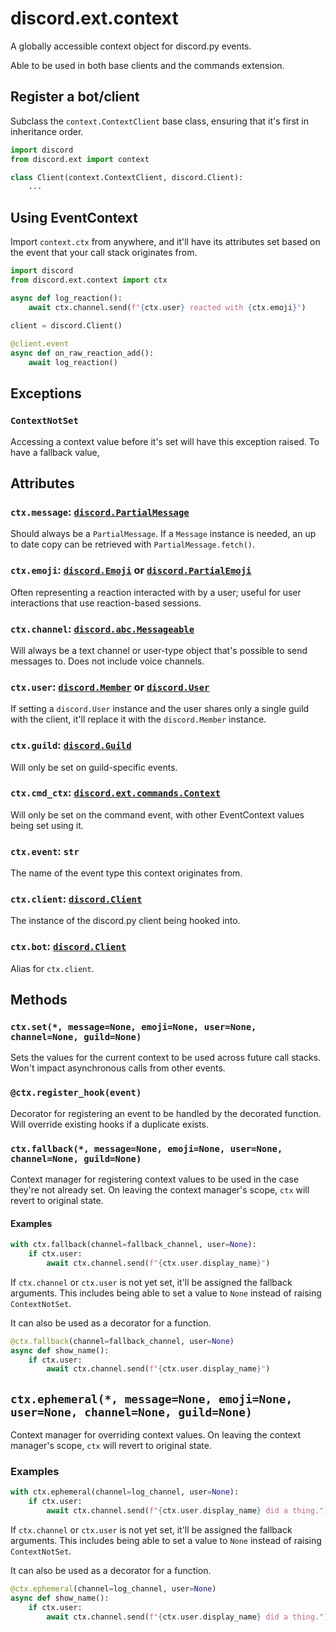 # discord.ext.context

A globally accessible context object for discord.py events.

Able to be used in both base clients and the commands extension.


## Register a bot/client

Subclass the `context.ContextClient` base class, ensuring that it's first in inheritance order.

```python
import discord
from discord.ext import context

class Client(context.ContextClient, discord.Client):
    ...
```

## Using EventContext

Import `context.ctx` from anywhere, and it'll have its attributes set based on the event that your call stack originates from.

```python
import discord
from discord.ext.context import ctx

async def log_reaction():
    await ctx.channel.send(f"{ctx.user} reacted with {ctx.emoji}")

client = discord.Client()
    
@client.event
async def on_raw_reaction_add():
    await log_reaction()
```

## Exceptions
### `ContextNotSet`
Accessing a context value before it's set will have this exception raised. To have a fallback value, 

## Attributes

### `ctx.message`: [`discord.PartialMessage`](https://discordpy.readthedocs.io/en/latest/api.html#discord.PartialMessage)
Should always be a `PartialMessage`. If a `Message` instance is needed, an up to date copy can be retrieved with `PartialMessage.fetch()`.

### `ctx.emoji`: [`discord.Emoji`](https://discordpy.readthedocs.io/en/latest/api.html#discord.Emoji) or [`discord.PartialEmoji`](https://discordpy.readthedocs.io/en/latest/api.html#discord.PartialEmoji)
Often representing a reaction interacted with by a user; useful for user interactions that use reaction-based sessions.

### `ctx.channel`: [`discord.abc.Messageable`](https://discordpy.readthedocs.io/en/latest/api.html#discord.abc.Messageable)
Will always be a text channel or user-type object that's possible to send messages to. Does not include voice channels.

### `ctx.user`: [`discord.Member`](https://discordpy.readthedocs.io/en/latest/api.html#discord.Member) or [`discord.User`](https://discordpy.readthedocs.io/en/latest/api.html#discord.User)
If setting a `discord.User` instance and the user shares only a single guild with the client, it'll replace it with the `discord.Member` instance.

### `ctx.guild`: [`discord.Guild`](https://discordpy.readthedocs.io/en/latest/api.html#discord.Guild)
Will only be set on guild-specific events.

### `ctx.cmd_ctx`: [`discord.ext.commands.Context`](https://discordpy.readthedocs.io/en/latest/ext/commands/api.html#discord.ext.commands.Context)
Will only be set on the command event, with other EventContext values being set using it.

### `ctx.event`: `str`
The name of the event type this context originates from.

### `ctx.client`: [`discord.Client`](https://discordpy.readthedocs.io/en/latest/api.html#discord.Client)
The instance of the discord.py client being hooked into.

### `ctx.bot`: [`discord.Client`](https://discordpy.readthedocs.io/en/latest/api.html#discord.Client)
Alias for `ctx.client`.

## Methods

### `ctx.set(*, message=None, emoji=None, user=None, channel=None, guild=None)`
Sets the values for the current context to be used across future call stacks. Won't impact asynchronous calls from other events.

### `@ctx.register_hook(event)`
Decorator for registering an event to be handled by the decorated function. Will override existing hooks if a duplicate exists.

### `ctx.fallback(*, message=None, emoji=None, user=None, channel=None, guild=None)`
Context manager for registering context values to be used in the case they're not already set. On leaving the context manager's scope, `ctx` will revert to original state.

#### Examples
```python
with ctx.fallback(channel=fallback_channel, user=None):
    if ctx.user:
        await ctx.channel.send(f"{ctx.user.display_name}")
```

If `ctx.channel` or `ctx.user` is not yet set, it'll be assigned the fallback arguments. This includes being able to set a value to `None` instead of raising `ContextNotSet`.

It can also be used as a decorator for a function.

```python
@ctx.fallback(channel=fallback_channel, user=None)
async def show_name():
    if ctx.user:
        await ctx.channel.send(f"{ctx.user.display_name}")
```

## `ctx.ephemeral(*, message=None, emoji=None, user=None, channel=None, guild=None)`
Context manager for overriding context values. On leaving the context manager's scope, `ctx` will revert to original state.

### Examples
```python
with ctx.ephemeral(channel=log_channel, user=None):
    if ctx.user:
        await ctx.channel.send(f"{ctx.user.display_name} did a thing.")
```

If `ctx.channel` or `ctx.user` is not yet set, it'll be assigned the fallback arguments. This includes being able to set a value to `None` instead of raising `ContextNotSet`.

It can also be used as a decorator for a function.

```python
@ctx.ephemeral(channel=log_channel, user=None)
async def show_name():
    if ctx.user:
        await ctx.channel.send(f"{ctx.user.display_name} did a thing.")
```
